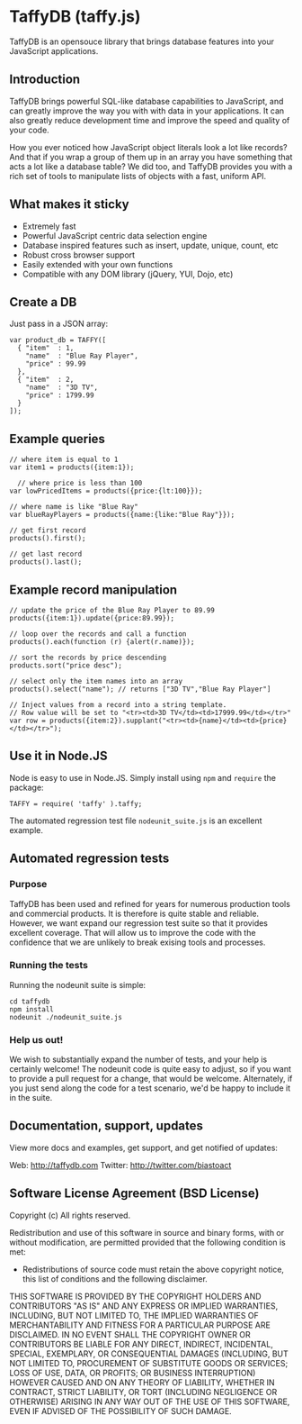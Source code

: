 # TaffyDB (taffy.js)

TaffyDB is an opensouce library that brings database features 
into your JavaScript applications.

## Introduction

TaffyDB brings powerful SQL-like database capabilities to JavaScript,
and can greatly improve the way you with with data in your applications.
It can also greatly reduce development time and improve the speed and 
quality of your code.

How you ever noticed how JavaScript object literals look a lot like
records? And that if you wrap a group of them up in an array you have
something that acts a lot like a database table?  We did too, and 
TaffyDB provides you with a rich set of tools to manipulate lists of
objects with a fast, uniform API.

## What makes it sticky

 - Extremely fast
 - Powerful JavaScript centric data selection engine
 - Database inspired features such as insert, update, unique, count, etc
 - Robust cross browser support
 - Easily extended with your own functions
 - Compatible with any DOM library (jQuery, YUI, Dojo, etc)

## Create a DB
Just pass in a JSON array:

    var product_db = TAFFY([
      { "item"  : 1,
        "name"  : "Blue Ray Player",
        "price" : 99.99
      },
      { "item"  : 2,
        "name"  : "3D TV",
        "price" : 1799.99
      }
    ]);

## Example queries

    // where item is equal to 1
    var item1 = products({item:1});

	  // where price is less than 100
    var lowPricedItems = products({price:{lt:100}});

    // where name is like "Blue Ray"
    var blueRayPlayers = products({name:{like:"Blue Ray"}});

    // get first record
    products().first();

    // get last record
    products().last();

## Example record manipulation

    // update the price of the Blue Ray Player to 89.99
    products({item:1}).update({price:89.99});

    // loop over the records and call a function
    products().each(function (r) {alert(r.name)});

    // sort the records by price descending
    products.sort("price desc");

    // select only the item names into an array
    products().select("name"); // returns ["3D TV","Blue Ray Player"]

    // Inject values from a record into a string template.
    // Row value will be set to "<tr><td>3D TV</td><td>17999.99</td></tr>"
    var row = products({item:2}).supplant("<tr><td>{name}</td><td>{price}</td></tr>");

## Use it in Node.JS
Node is easy to use in Node.JS.  Simply install using `npm` and `require` the
package:

    TAFFY = require( 'taffy' ).taffy;

The automated regression test file `nodeunit_suite.js` is an excellent
example.

## Automated regression tests

### Purpose
TaffyDB has been used and refined for years for numerous production tools and
commercial products.  It is therefore is quite stable and reliable.  However,
we want expand our regression test suite so that it provides excellent coverage.
That will allow us to improve the code with the confidence that we are
unlikely to break exising tools and processes.

### Running the tests
Running the nodeunit suite is simple:

    cd taffydb
    npm install
    nodeunit ./nodeunit_suite.js

### Help us out!
We wish to substantially expand the number of tests, and your
help is certainly welcome!  The nodeunit code is quite easy to adjust, so if
you want to provide a pull request for a change, that would be welcome.
Alternately, if you just send along the code for a test scenario, we'd be
happy to include it in the suite.

## Documentation, support, updates
View more docs and examples, get support, and get notified of updates:

Web: http://taffydb.com
Twitter: http://twitter.com/biastoact 


## Software License Agreement (BSD License)
Copyright (c)
All rights reserved.


Redistribution and use of this software in source and binary forms, with or without modification, are permitted provided that the following condition is met:

* Redistributions of source code must retain the above copyright notice, this list of conditions and the following disclaimer.

THIS SOFTWARE IS PROVIDED BY THE COPYRIGHT HOLDERS AND CONTRIBUTORS "AS IS" AND ANY EXPRESS OR IMPLIED WARRANTIES, INCLUDING, BUT NOT LIMITED TO, THE IMPLIED WARRANTIES OF MERCHANTABILITY AND FITNESS FOR A PARTICULAR PURPOSE ARE DISCLAIMED. IN NO EVENT SHALL THE COPYRIGHT OWNER OR CONTRIBUTORS BE LIABLE FOR ANY DIRECT, INDIRECT, INCIDENTAL, SPECIAL, EXEMPLARY, OR CONSEQUENTIAL DAMAGES (INCLUDING, BUT NOT
LIMITED TO, PROCUREMENT OF SUBSTITUTE GOODS OR SERVICES; LOSS OF USE, DATA, OR PROFITS; OR BUSINESS INTERRUPTION) HOWEVER CAUSED AND ON ANY THEORY OF LIABILITY, WHETHER IN CONTRACT, STRICT LIABILITY, OR TORT (INCLUDING NEGLIGENCE OR OTHERWISE) ARISING IN ANY WAY OUT OF THE USE OF THIS SOFTWARE, EVEN IF ADVISED OF THE POSSIBILITY OF SUCH DAMAGE.
